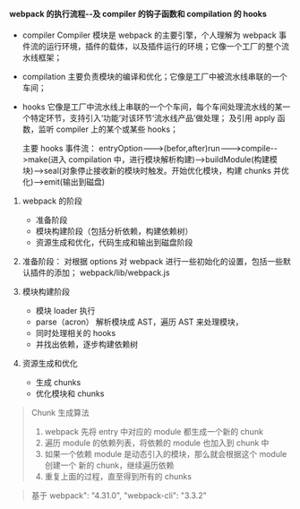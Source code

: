 #### webpack 的执行流程--及 compiler 的钩子函数和 compilation 的 hooks

- compiler Compiler 模块是 webpack 的主要引擎，个人理解为 webpack 事件流的运行环境，插件的载体，以及插件运行的环境；它像一个工厂的整个流水线框架；

- compilation 主要负责模块的编译和优化；它像是工厂中被流水线串联的一个车间；

- hooks 它像是工厂中流水线上串联的一个个车间，每个车间处理流水线的某一个特定环节，支持引入‘功能’对该环节‘流水线产品’做处理；
  及引用 apply 函数，监听 compiler 上的某个或某些 hooks；

  主要 hooks 事件流：
  entryOption--->(befor,after)run--->compile-->make(进入 compilation 中，进行模块解析构建)-->buildModule(构建模块)-->seal(对象停止接收新的模块时触发。开始优化模块，构建 chunks 并优化)-->emit(输出到磁盘)

1. webpack 的阶段

   - 准备阶段
   - 模块构建阶段（包括分析依赖，构建依赖树）
   - 资源生成和优化，代码生成和输出到磁盘阶段

2. 准备阶段：
   对根据 options 对 webpack 进行一些初始化的设置，包括一些默认插件的添加；
   webpack/lib/webpack.js

3. 模块构建阶段

   - 模块 loader 执行
   - parse（acron） 解析模块成 AST，遍历 AST 来处理模块，
   - 同时处理相关的 hooks
   - 并找出依赖，逐步构建依赖树

4. 资源生成和优化

   - 生成 chunks
   - 优化模块和 chunks

> Chunk 生成算法
>
> 1. webpack 先将 entry 中对应的 module 都生成一个新的 chunk
> 2. 遍历 module 的依赖列表，将依赖的 module 也加入到 chunk 中
> 3. 如果一个依赖 module 是动态引入的模块，那么就会根据这个 module 创建一个
>    新的 chunk，继续遍历依赖
> 4. 重复上面的过程，直至得到所有的 chunks

> 基于 webpack": "4.31.0", "webpack-cli": "3.3.2"
